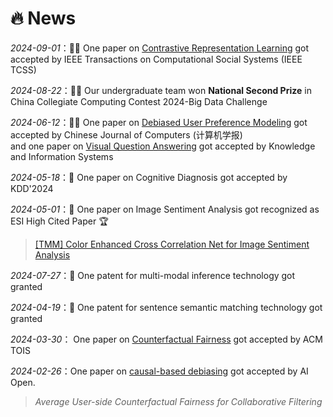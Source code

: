 # 🔥 News

_2024-09-01_：🎉🎉 One paper on <u>Contrastive Representation Learning</u> got accepted by IEEE Transactions on Computational Social Systems (IEEE TCSS)  

_2024-08-22_：🎉🎉 Our undergraduate team won **National Second Prize** in China Collegiate Computing Contest 2024-Big Data Challenge 

_2024-06-12_：🎉🎉 One paper on <u>Debiased User Preference Modeling</u> got accepted by Chinese Journal of Computers (计算机学报)  
and one paper on <u>Visual Question Answering</u> got accepted by Knowledge and Information Systems

_2024-05-18_：🎉 One paper on Cognitive Diagnosis got accepted by KDD'2024  

_2024-05-01_：🎉 One paper on Image Sentiment Analysis got recognized as ESI High Cited Paper 🏆  
> [[TMM] Color Enhanced Cross Correlation Net for Image Sentiment Analysis](https://webofscience.clarivate.cn/wos/alldb/summary/23f5d230-c403-4b2e-9218-057b57ac2e1f-ee0ef1fb/relevance/1)

_2024-07-27_：🎉 One patent for multi-modal inference technology got granted

_2024-04-19_：🎉 One patent for sentence semantic matching technology got granted

_2024-03-30_： One paper on <u>Counterfactual Fairness</u> got accepted by ACM TOIS

_2024-02-26_：One paper on <u>causal-based debiasing</u> got accepted by AI Open. 
> _Average User-side Counterfactual Fairness for Collaborative Filtering_
